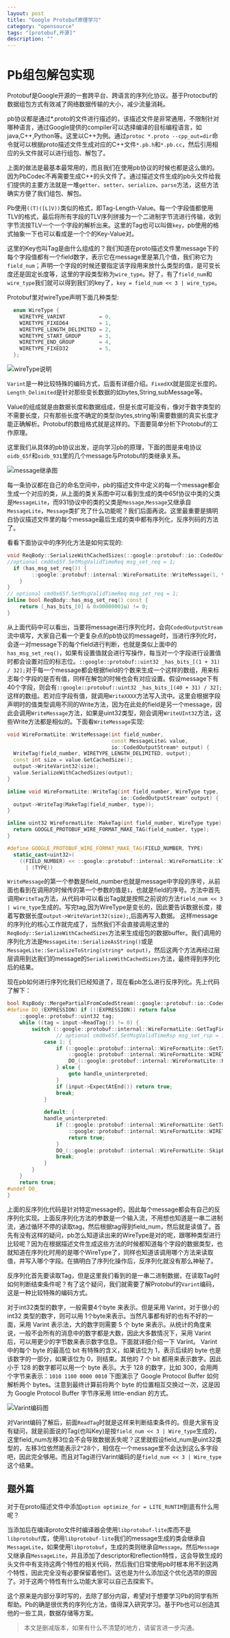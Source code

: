 ```yaml
---
layout: post
title: "Google Protobuf原理学习"
category: "opensource"
tags: "[protobuf,开源]"
description: ""
---
```


# Pb组包解包实现

Protobuf是Google开源的一套跨平台、跨语言的序列化协议。基于Protocbuf的数据组包方式有效减了网络数据传输的大小，减少流量消耗。

pb协议都是通过*.proto的文件进行描述的，该描述文件是非常通用，不限制针对哪种语言，通过Google提供的compiler可以选择编译的目标编程语言，如java,C++,Python等。这里以C++为例。通过`protoc *.proto --cpp_out=dir`命令就可以根据proto描述文件生成对应的C++文件`*.pb.h`和`*.pb.cc`，然后引用相应的头文件就可以进行组包、解包了。

上面的做法是最基本最常用的，而且我们在使用pb协议的时候也都是这么做的。因为PbCodec不再需要生成C++的头文件了。通过描述文件生成的pb头文件给我们提供的主要方法就是一堆`getter`、`setter`、`serialize`、`parse`方法，这些方法确实方便了我们组包、解包。

Pb使用`((T)([L]V))`类似的格式，即Tag-Length-Value。每一个字段值都使用TLV的格式，最后将所有字段的TLV序列拼接为一个二进制字节流进行传输，收到字节流按TLV一个一个字段的解析出来。这里的Tag也可以叫做`key`，pb使用的格式抽象一下也可以看成是一个个的Key-Value对。

这里的Key也叫Tag是由什么组成的？我们知道在proto描述文件里message下的每个字段值都有一个field数字，表示它在message里是第几个值，我们称它为`field_num`；声明一个字段的时候还要指定该字段用来放什么类型的值，是可变长度还是固定长度等，这里的字段类型称为`wire_type`。好了，有了`field_num`和`wire_type`我们就可以得到我们的key了，`key = field_num << 3 | wire_type`。

Protobuf里对wireType声明下面几种类型:

~~~cpp
  enum WireType {
    WIRETYPE_VARINT           = 0,
    WIRETYPE_FIXED64          = 1,
    WIRETYPE_LENGTH_DELIMITED = 2,
    WIRETYPE_START_GROUP      = 3,
    WIRETYPE_END_GROUP        = 4,
    WIRETYPE_FIXED32          = 5,
  };
~~~

![wireType说明](/images/20151231/pb-wiretype.png)

`Varint`是一种比较特殊的编码方式，后面有详细介绍。`FixedXX`就是固定长度的。`Length_Delimited`是针对那些变长数据的如bytes,String,subMessage等。

Value的组成就是由数据长度和数据组成，但是长度可能没有，像对于数字类型的不需要长度，只有那些长度不确定的类型(bytes,string等)需要数据的真实长度才能正确解析。Protobuf的数组格式就是这样的。下面要简单分析下Protobuf的工作原理。

这里我们从具体的pb协议出发，逆向学习pb的原理，下面的图是来电协议`oidb_65f`和`oidb_931`里的几个message与Protobuf的类继承关系。

![message继承图](/images/20151231/pb-class-relationship.png)

每一条协议都在自己的命名空间中，pb的描述文件中定义的每一个message都会生成一个对应的类，从上面的类关系图中可以看到生成的类中65f协议中类的父类是`MessageLite`，而931协议中的类的父类是`Message`,`Message`又继承自`MessageLite`，`Message`类扩充了什么功能呢？我们后面再说。这里最重要是搞明白协议描述文件里的每个message最后生成的类中都有序列化，反序列码的方法了。

看看下面协议中的序列化方法是如何实现的:

~~~cpp
void ReqBody::SerializeWithCachedSizes(::google::protobuf::io::CodedOutputStream* output) const {
//optional cmd0x65f.SetMsgValidTimeReq msg_set_req = 1;
  if (has_msg_set_req()) {
		::google::protobuf::internal::WireFormatLite::WriteMessage(1, this->msg_set_req(),output);
	}
}
// optional cmd0x65f.SetMsgValidTimeReq msg_set_req = 1;
inline bool ReqBody::has_msg_set_req() const {
    return (_has_bits_[0] & 0x00000001u) != 0;
}
~~~

从上面代码中可以看出，当要将message进行序列化时，会向`CodedOutputStream`流中填写，大家自己看一个更复杂点的pb协议的message时，当进行序列化时，会逐一对message下的每个field进行判断，也就是类似上面中的`has_msg_set_req()`，如果有设置值就会进行写操作，每当对一个字段进行设置值时都会设置对应的标志位。`::google::protobuf::uint32 _has_bits_[(1 + 31) / 32];`对于每一个message都会根据field的个数来生成一个这样的数组，用来标志每个字段的是否有值，同样在解包的时候也会有对应设置。假设message下有40个字段，则会有`::google::protobuf::uint32 _has_bits_[(40 + 31) / 32];`这样的数组。若对应字段有值，就调用`WriteXXXX`方法写入流中。这里会根据字段声明时的值类型调用不同的Write方法，因为在此处的field是另一个message，因此会调用`WriteMessage`方法，如果是uint32类型，刚会调用`WriteUInt32`方法，这些Write方法都是相似的。下面看`WriteMessage`实现:

~~~cpp
void WireFormatLite::WriteMessage(int field_number,
                                  const MessageLite& value,
                                  io::CodedOutputStream* output) {
  WriteTag(field_number, WIRETYPE_LENGTH_DELIMITED, output);
  const int size = value.GetCachedSize();
  output->WriteVarint32(size);
  value.SerializeWithCachedSizes(output);
}

inline void WireFormatLite::WriteTag(int field_number, WireType type,
                                     io::CodedOutputStream* output) {
  output->WriteTag(MakeTag(field_number, type));
}

inline uint32 WireFormatLite::MakeTag(int field_number, WireType type) {
  return GOOGLE_PROTOBUF_WIRE_FORMAT_MAKE_TAG(field_number, type);
}

#define GOOGLE_PROTOBUF_WIRE_FORMAT_MAKE_TAG(FIELD_NUMBER, TYPE)                  \
  static_cast<uint32>(                                                   \
    ((FIELD_NUMBER) << ::google::protobuf::internal::WireFormatLite::kTagTypeBits) \
      | (TYPE))
~~~

`WriteMessage`的第一个参数是field_number也就是message中字段的序号，从前面也看到在调用的时候传的第一个参数的值是`1`，也就是field的序号。方法中首先调用`WriteTag`方法，从代码中可以看出Tag就是按照之前说的方法`field_num << 3 | wire_type`生成的。写完tag,因为WireType是变长的，因此要告诉数据长度，接着写数据长度`output->WriteVarint32(size);`,后面再写入数据。 这样message的序列化的核心工作就完成了，当然我们不会直接调用这里的`ReqBody::SerializeWithCachedSizes`方法来生成组包的数据buffer。我们调用的序列化方法是`MessageLite::SerializeAsString()`或是`MessageLite::SerializeToString(string* output)`，然后这两个方法再经过层层调用到达我们的message的`SerializeWithCachedSizes`方法，最终得到序列化后的结果。

现在pb如何进行序列化我们已经知道了，现在看pb怎么进行反序列化。先上代码了解下：

~~~cpp
bool RspBody::MergePartialFromCodedStream(::google::protobuf::io::CodedInputStream* input) {
#define DO_(EXPRESSION) if (!(EXPRESSION)) return false
    ::google::protobuf::uint32 tag;
    while ((tag = input->ReadTag()) != 0) {
        switch (::google::protobuf::internal::WireFormatLite::GetTagFieldNumber(tag)) {
                // optional cmd0x65f.SetMsgValidTimeRsp msg_set_rsp = 1;
            case 1: {
                if (::google::protobuf::internal::WireFormatLite::GetTagWireType(tag) ==
                    ::google::protobuf::internal::WireFormatLite::WIRETYPE_LENGTH_DELIMITED) {
                    DO_(::google::protobuf::internal::WireFormatLite::ReadMessageNoVirtual(input, mutable_msg_set_rsp()));
                } else {
                    goto handle_uninterpreted;
                }
                if (input->ExpectAtEnd()) return true;
                break;
            }
                
            default: {
            handle_uninterpreted:
                if (::google::protobuf::internal::WireFormatLite::GetTagWireType(tag) ==
                    ::google::protobuf::internal::WireFormatLite::WIRETYPE_END_GROUP) {
                    return true;
                }
                DO_(::google::protobuf::internal::WireFormatLite::SkipField(input, tag));
                break;
            }
        }
    }
    return true;
#undef DO_
}
~~~

上面的反序列化代码是针对特定message的，因此每个message都会有自己的反序列化实现。上面反序列化方法的参数是一个输入流，不用想也知道是一串二进制流，通过循环不停的读取tag，然后根据tag得到field_num，然后就是读值了。首先有没有这样的疑问，pb怎么知道读出来的WireType是对的呢，跟哪种类型进行比较呢？因为在根据描述文件生成这些方法的时候都知道每个字段的数据类型，也就知道在序列化时用的是哪个WireType了，同样也知道该调用哪个方法来读取值，并写入哪个字段。在搞明白了序列化操作后，反序列化就没有那么神秘了。

反序列化首先要读取Tag，但是这里我们看到的是一串二进制数据，在读取Tag时如何判断结束条件呢？有了这个疑问，我们就需要了解Protobuf的`Varint`编码，这是一种比较特殊的编码方式。

对于int32类型的数字，一般需要4个byte 来表示。但是采用 Varint，对于很小的int32 类型的数字，则可以用 1个byte来表示。当然凡事都有好的也有不好的一面，采用 Varint 表示法，大的数字则需要 5 个 byte 来表示。从统计的角度来说，一般不会所有的消息中的数字都是大数，因此大多数情况下，采用 Varint 后，可以用更少的字节数来表示数字信息。下面就详细介绍一下 Varint。
Varint 中的每个 byte 的最高位 bit 有特殊的含义，如果该位为 1，表示后续的 byte 也是该数字的一部分，如果该位为 0，则结束。其他的 7 个 bit 都用来表示数字。因此小于 128 的数字都可以用一个 byte 表示。大于 128 的数字，比如 300，会用两个字节来表示：`1010 1100 0000 0010`
下图演示了 Google Protocol Buffer 如何解析两个 bytes。注意到最终计算前将两个 byte 的位置相互交换过一次，这是因为 Google Protocol Buffer 字节序采用 little-endian 的方式。

![Varint编码图](/images/20151231/pb-varint.png)

对Varint编码了解后，前面`ReadTag`时就是这样来判断结束条件的。但是大家有没有疑问，就是前面说的Tag(也叫Key)是按`field_num << 3 | Wire_type`生成的，这里field_num左移3位会不会导致数据丢失呢？这里就假设field_num是uint32类型的，左移3位依然能表示2^28个，相信在一个message里不会达到这么多字段吧，因此完全够用。而且对Tag进行Varint编码的是`field_num << 3 | Wire_type`这个结果。

## 题外篇

对于在proto描述文件中添加`option optimize_for = LITE_RUNTIM`到底有什么用呢？

当添加后在编译proto文件时编译器会使用`libprotobuf-lite`库而不是`libprotobuf`库，使用`libprotobuf-lite`我们的message生成的类会继承自`MessageLite`，如果使用`libprotobuf`，生成的类则继承自`Message`。然后`Message`又继承自`MessageLite`，并且添加了descriptor和reflection特性，这会导致生成的头文件中有支持这两个特性的相关代码，然后我们日常使用pb时根本用不到这两个特性，因此完全没有必要保留着他们。这也是为什么添加这个优化选项的原因了。对于这两个特性有什么功能大家可以自己去探索下。

这个原来是内部分享时写的，去除了部分内容，希望对于想要学习Pb的同学有所帮助。Pb的确是很优秀的序列化方法，值得深入研究学习。基于Pb也可以创造其他的一些工具，数据存储等方案。

> 本文是删减版本，如果有什么不清楚的地方，请留言进一步沟通。
